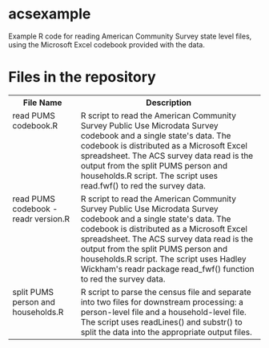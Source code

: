 # acsexample
Example R code for reading American Community Survey state level files, using the Microsoft Excel codebook provided with the data.

# Files in the repository #
<table>
<tr><th>File Name</th><th>Description</th></tr>
<tr><td valign=top>read PUMS codebook.R</td><td>R script to read the American Community Survey Public Use Microdata Survey codebook and a single state's data. The codebook is distributed as a Microsoft Excel spreadsheet. The ACS survey data read is the output from the split PUMS person and households.R script. The script uses read.fwf() to red the survey data. </td></tr>
<tr><td valign=top>read PUMS codebook - readr version.R</td><td>R script to read the American Community Survey Public Use Microdata Survey codebook and a single state's data. The codebook is distributed as a Microsoft Excel spreadsheet. The ACS survey data read is the output from the split PUMS person and households.R script. The script uses Hadley Wickham's readr package read_fwf() function to red the survey data.</td></tr>
<tr><td valign=top>split PUMS person and households.R</td><td>R script to parse the census file and separate into two files for downstream processing: a person-level file and a household-level file. The script uses readLines() and substr() to split the data into the appropriate output files. </td></tr>
</table>

